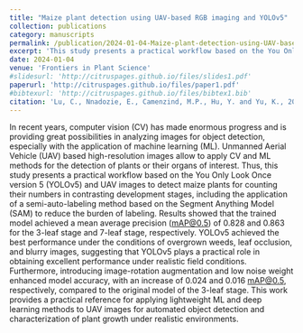 ```yaml
---
title: "Maize plant detection using UAV-based RGB imaging and YOLOv5"
collection: publications
category: manuscripts
permalink: /publication/2024-01-04-Maize-plant-detection-using-UAV-based-RGB-imaging-and-YOLOv5
excerpt: 'This study presents a practical workflow based on the You Only Look Once version 5 (YOLOv5) and UAV images to detect maize plants for counting their numbers in contrasting development stages, including the application of a semi-auto-labeling method based on the Segment Anything Model (SAM) to reduce the burden of labeling.'
date: 2024-01-04
venue: 'Frontiers in Plant Science'
#slidesurl: 'http://citruspages.github.io/files/slides1.pdf'
paperurl: 'http://citruspages.github.io/files/paper1.pdf'
#bibtexurl: 'http://citruspages.github.io/files/bibtex1.bib'
citation: 'Lu, C., Nnadozie, E., Camenzind, M.P., Hu, Y. and Yu, K., 2024. Maize plant detection using UAV-based RGB imaging and YOLOv5. Frontiers in Plant Science, 14, p.1274813.'
---
```

In recent years, computer vision (CV) has made enormous progress and is providing great possibilities in analyzing images for object detection, especially with the application of machine learning (ML). Unmanned Aerial Vehicle (UAV) based high-resolution images allow to apply CV and ML methods for the detection of plants or their organs of interest. Thus, this study presents a practical workflow based on the You Only Look Once version 5 (YOLOv5) and UAV images to detect maize plants for counting their numbers in contrasting development stages, including the application of a semi-auto-labeling method based on the Segment Anything Model (SAM) to reduce the burden of labeling. Results showed that the trained model achieved a mean average precision (mAP@0.5) of 0.828 and 0.863 for the 3-leaf stage and 7-leaf stage, respectively. YOLOv5 achieved the best performance under the conditions of overgrown weeds, leaf occlusion, and blurry images, suggesting that YOLOv5 plays a practical role in obtaining excellent performance under realistic field conditions. Furthermore, introducing image-rotation augmentation and low noise weight enhanced model accuracy, with an increase of 0.024 and 0.016 mAP@0.5, respectively, compared to the original model of the 3-leaf stage. This work provides a practical reference for applying lightweight ML and deep learning methods to UAV images for automated object detection and characterization of plant growth under realistic environments.

